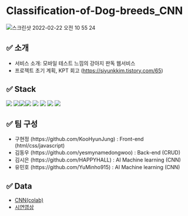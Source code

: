 # Classification-of-Dog-breeds_CNN

![스크린샷 2022-02-22 오전 10 55 24](https://user-images.githubusercontent.com/96563289/155049029-1cfde487-58bb-4642-99de-b1cc0d2ada32.png)
<h2> ✅ 소개 </h2>

- 서비스 소개: 모바일 테스트 느낌의 강아지 판독 웹서비스
- 프로젝트 초기 계획, KPT 회고 (https://siyunkkim.tistory.com/65)

## ✅ Stack
<img src="https://img.shields.io/badge/Python-3766AB?style=for-the-badge&logo=Python&logoColor=white"/> <img src="https://img.shields.io/badge/flask-000000?style=for-the-badge&logo=flask&logoColor=white"><img src="https://img.shields.io/badge/mongoDB-47A248?style=for-the-badge&logo=MongoDB&logoColor=white"><img src="https://img.shields.io/badge/javascript-F7DF1E?style=for-the-badge&logo=javascript&logoColor=black"> <img src="https://img.shields.io/badge/jquery-0769AD?style=for-the-badge&logo=jquery&logoColor=white"> <img src="https://img.shields.io/badge/html-E34F26?style=for-the-badge&logo=html5&logoColor=white"> <img src="https://img.shields.io/badge/css-1572B6?style=for-the-badge&logo=css3&logoColor=white"> <img src="https://img.shields.io/badge/TensorFlow-FF6F00?style=for-the-badge&logo=TensorFlow&logoColor=white"/> 


<h2> ✅ 팀 구성 </h2>
<ul>
<li> 구현정 (https://github.com/KooHyunJung) : Front-end (html/css/javascript)</li>
<li> 김동우 (https://github.com/yesmynamedongwoo) : Back-end (CRUD)</li>
<li> 김시은 (https://github.com/HAPPYHALL) : AI Machine learning (CNN)</li>
<li> 유민호 (https://github.com/YuMinho915) : AI Machine learning (CNN)</li>
</ul>

<h2> ✅ Data</h2>
<ul>
<li><a href="https://colab.research.google.com/drive/1hATBcD1J_mtTcEzA70y7Dob9st94PIHB?usp=sharing"> CNN(colab)</a></li>
<li><a href="https://youtu.be/hEKeAyuSKCU"> 시연영상 </a></li>
</ul>
